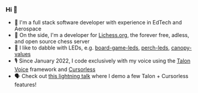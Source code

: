 ### Hi 👋

- 🚀 I'm a full stack software developer with experience in EdTech and Aerospace
- 🐴 On the side, I'm a developer for [Lichess.org](https://github.com/lichess-org/lila), the forever free, adless, and open source chess server
- 🚥 I like to dabble with LEDs, e.g. [board-game-leds](https://github.com/brollin/board-game-leds), [perch-leds](https://github.com/brollin/perch-leds), [canopy-values](https://github.com/SotSF/canopy-values)
- 🎙️ Since January 2022, I code exclusively with my voice using the [Talon Voice](https://talonvoice.com/) framework and [Cursorless](https://marketplace.visualstudio.com/items?itemName=pokey.cursorless)
- 🗣 Check out [this lightning talk](https://www.youtube.com/watch?v=8nvx1KqyyIQ) where I demo a few Talon + Cursorless features!
